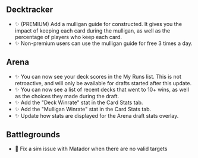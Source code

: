 ## Decktracker

-   ✨ (PREMIUM) Add a mulligan guide for constructed. It gives you the impact of keeping each card during the mulligan, as well as the percentage of players who keep each card.
-   ✨ Non-premium users can use the mulligan guide for free 3 times a day.

## Arena

-   ✨ You can now see your deck scores in the My Runs list. This is not retroactive, and will only be available for drafts started after this update.
-   ✨ You can now see a list of recent decks that went to 10+ wins, as well as the choices they made during the draft.
-   ✨ Add the "Deck Winrate" stat in the Card Stats tab.
-   ✨ Add the "Mulligan Winrate" stat in the Card Stats tab.
-   ✨ Update how stats are displayed for the Arena draft stats overlay.

## Battlegrounds

-   🐞 Fix a sim issue with Matador when there are no valid targets

